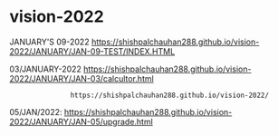 # vision-2022
JANUARY'S 09-2022 
 https://shishpalchauhan288.github.io/vision-2022/JANUARY/JAN-09-TEST/INDEX.HTML
 
 
 03/JANUARY-2022  https://shishpalchauhan288.github.io/vision-2022/JANUARY/JAN-03/calcultor.html 
 
                   
                   https://shishpalchauhan288.github.io/vision-2022/
 
 
 
 05/JAN/2022: https://shishpalchauhan288.github.io/vision-2022/JANUARY/JAN-05/upgrade.html
